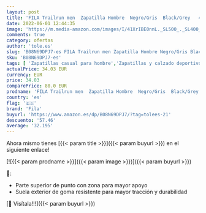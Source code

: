 ```yaml
---
layout: post
title: 'FILA Trailrun men  Zapatilla Hombre  Negro/Gris  Black/Grey   45 EU'
date: 2022-06-01 12:44:35
image: 'https://m.media-amazon.com/images/I/41XrIBE0nnL._SL500_._SL400_.jpg'
comments: true
category: ofertas
author: 'tole.es'
slug: 'B08N69DPJ7-es FILA Trailrun men Zapatilla Hombre Negro/Gris Black/Grey...'
sku: 'B08N69DPJ7-es'
tags: [ 'Zapatillas casual para hombre','Zapatillas y calzado deportivo para hombre','Zapatos','Zapatos para hombre','Zapatos y complementos','fila','zapatilla','🇪🇸', ]
actualPrice: 34.03 EUR
currency: EUR
price: 34.03
comparePrice: 80.0 EUR
prodname: 'FILA Trailrun men  Zapatilla Hombre  Negro/Gris  Black/Grey   45 EU'
country: 'es'
flag: '🇪🇸'
brand: 'Fila'
buyurl: 'https://www.amazon.es/dp/B08N69DPJ7/?tag=tolees-21'
descuento: '57.46'
average: '32.195'
---
```


Ahora mismo tienes [{{< param title >}}]({{< param buyurl >}}) en el siguiente enlace!

[![{{< param prodname >}}]({{< param image >}})]({{< param buyurl >}})

🔎:

- Parte superior de punto con zona para mayor apoyo
- Suela exterior de goma resistente para mayor tracción y durabilidad

[🛒 Visítala!!!]({{< param buyurl >}})
